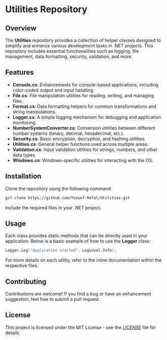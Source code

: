# Utilities Repository

## Overview
The **Utilities** repository provides a collection of helper classes designed to simplify and enhance various development tasks in .NET projects. This repository includes essential functionalities such as logging, file management, data formatting, security, validation, and more.

## Features
- **Console.cs**: Enhancements for console-based applications, including color-coded output and input handling.
- **File.cs**: File manipulation utilities for reading, writing, and managing files.
- **Format.cs**: Data formatting helpers for common transformations and string manipulations.
- **Logger.cs**: A simple logging mechanism for debugging and application monitoring.
- **NumberSystemConverter.cs**: Conversion utilities between different number systems (binary, decimal, hexadecimal, etc.).
- **Security.cs**: Basic encryption, decryption, and hashing utilities.
- **Utilities.cs**: General helper functions used across multiple areas.
- **Validation.cs**: Input validation utilities for strings, numbers, and other data types.
- **Windows.cs**: Windows-specific utilities for interacting with the OS.

## Installation
Clone the repository using the following command:
```sh
git clone https://github.com/Yousef-Refat/Utilities.git
```
Include the required files in your .NET project.

## Usage
Each class provides static methods that can be directly used in your application. Below is a basic example of how to use the **Logger** class:
```csharp
Logger.Log("Application started", LogLevel.Info);
```
For more details on each utility, refer to the inline documentation within the respective files.

## Contributing
Contributions are welcome! If you find a bug or have an enhancement suggestion, feel free to submit a pull request.

## License
This project is licensed under the MIT License - see the [LICENSE](LICENSE) file for details.